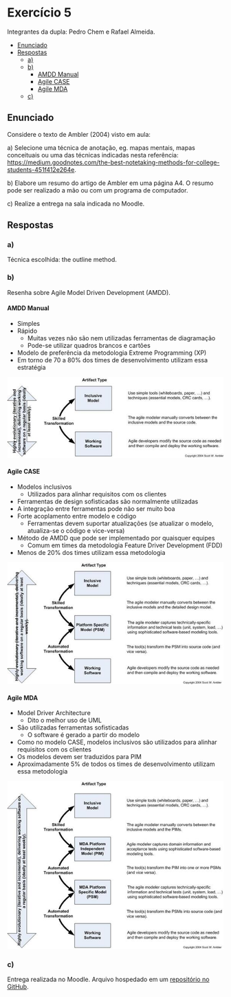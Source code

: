 <!-- omit in toc -->
# Exercício 5

Integrantes da dupla: Pedro Chem e Rafael Almeida.

- [Enunciado](#enunciado)
- [Respostas](#respostas)
  - [a)](#a)
  - [b)](#b)
    - [AMDD Manual](#amdd-manual)
    - [Agile CASE](#agile-case)
    - [Agile MDA](#agile-mda)
  - [c)](#c)

## Enunciado

Considere o texto de Ambler (2004) visto em aula:

a) Selecione uma técnica de anotação, eg. mapas mentais, mapas conceituais ou uma das técnicas indicadas nesta referência: https://medium.goodnotes.com/the-best-notetaking-methods-for-college-students-451f412e264e.

b) Elabore um resumo do artigo de Ambler em uma página A4. O resumo pode ser realizado a mão ou com um programa de computador. 

c) Realize a entrega na sala indicada no Moodle.

## Respostas

### a)

Técnica escolhida: the outline method.

### b)

Resenha sobre Agile Model Driven Development (AMDD).

#### AMDD Manual

- Simples
- Rápido
  - Muitas vezes não são nem utilizadas ferramentas de diagramação
  - Pode-se utilizar quadros brancos e cartões
- Modelo de preferência da metodologia Extreme Programming (XP)
- Em torno de 70 a 80% dos times de desenvolvimento utilizam essa estratégia

![Modelo AMDD Manual](amddManual.jpg)

#### Agile CASE

- Modelos inclusivos
  - Utilizados para alinhar requisitos com os clientes
- Ferramentas de design sofisticadas são normalmente utilizadas
- A integração entre ferramentas pode não ser muito boa
- Forte acoplamento entre modelo e código
  - Ferramentas devem suportar atualizações (se atualizar o modelo, atualiza-se o código e vice-versa)
- Método de AMDD que pode ser implementado por quaisquer equipes
  - Comum em times da metodologia Feature Driver Development (FDD)
- Menos de 20% dos times utilizam essa metodologia

![Modelo AMDD com ferramenta de design](amddDesignTool.jpg)

#### Agile MDA

- Model Driver Architecture
  - Dito o melhor uso de UML
- São utilizadas ferramentas sofisticadas
  - O software é gerado a partir do modelo
- Como no modelo CASE, modelos inclusivos são utilizados para alinhar requisitos com os clientes
- Os modelos devem ser traduzidos para PIM
- Aproximadamente 5% de todos os times de desenvolvimento utilizam essa metodologia

![Modelo MDA](amddMDA.jpg)

### c)

Entrega realizada no Moodle. Arquivo hospedado em um [repositório no GitHub](https://github.com/ralmeidabem/ESOM-2020-2 "Repositório ESOM 2020").